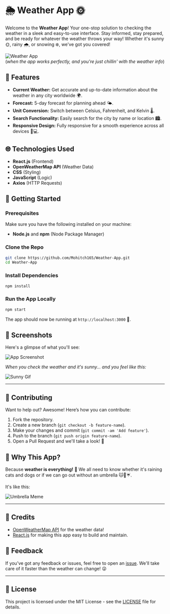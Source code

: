 # 🌦️ **Weather App** 🌞

Welcome to the **Weather App**! Your one-stop solution to checking the weather in a sleek and easy-to-use interface. Stay informed, stay prepared, and be ready for whatever the weather throws your way! Whether it's sunny 🌞, rainy 🌧️, or snowing ❄️, we've got you covered!

![Weather App](https://media.giphy.com/media/3o6Zt6slP5hHI7KZsY/giphy.gif)  
(*when the app works perfectly, and you're just chillin' with the weather info*)

## 🚀 **Features**

- **Current Weather:** Get accurate and up-to-date information about the weather in any city worldwide 🌍.
- **Forecast:** 5-day forecast for planning ahead 🌤️.
- **Unit Conversion:** Switch between Celsius, Fahrenheit, and Kelvin 🌡️.
- **Search Functionality:** Easily search for the city by name or location 🏙️.
- **Responsive Design:** Fully responsive for a smooth experience across all devices 📱💻.

## 🌐 **Technologies Used**

- **React.js** (Frontend)
- **OpenWeatherMap API** (Weather Data)
- **CSS** (Styling)
- **JavaScript** (Logic)
- **Axios** (HTTP Requests)

## 🏁 **Getting Started**

### Prerequisites

Make sure you have the following installed on your machine:

- **Node.js** and **npm** (Node Package Manager)

### Clone the Repo

```bash
git clone https://github.com/Mohitch165/Weather-App.git
cd Weather-App
```

### Install Dependencies

```bash
npm install
```

### Run the App Locally

```bash
npm start
```

The app should now be running at `http://localhost:3000` 🎉.

## 📸 **Screenshots**

Here's a glimpse of what you'll see:

![App Screenshot](https://raw.githubusercontent.com/Mohitch165/Weather-App/main/screenshot.png)

*When you check the weather and it's sunny... and you feel like this:*

![Sunny Gif](https://media.giphy.com/media/l0MYvgnxjU94L72wI/giphy.gif)

---

## 🤖 **Contributing**

Want to help out? Awesome! Here’s how you can contribute:

1. Fork the repository.
2. Create a new branch (`git checkout -b feature-name`).
3. Make your changes and commit (`git commit -am 'Add feature'`).
4. Push to the branch (`git push origin feature-name`).
5. Open a Pull Request and we'll take a look! 🧐

## 🎉 **Why This App?**

Because **weather is everything!** 🌈 We all need to know whether it's raining cats and dogs or if we can go out without an umbrella 🐱🐶☔. 

It's like this:

![Umbrella Meme](https://media.giphy.com/media/l0MYt5jPR6QX5pCzG/giphy.gif)

---

## 🤩 **Credits**

- [OpenWeatherMap API](https://openweathermap.org/api) for the weather data!
- [React.js](https://reactjs.org/) for making this app easy to build and maintain.

## 📢 **Feedback**

If you’ve got any feedback or issues, feel free to open an [issue](https://github.com/Mohitch165/Weather-App/issues). We'll take care of it faster than the weather can change! 😜

---

## 🌈 **License**

This project is licensed under the MIT License - see the [LICENSE](LICENSE) file for details.

